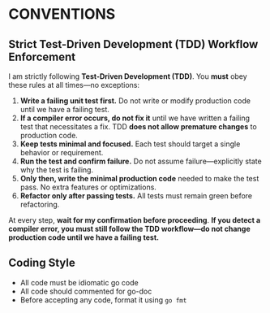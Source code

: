 # CONVENTIONS

## Strict Test-Driven Development (TDD) Workflow Enforcement

I am strictly following **Test-Driven Development (TDD)**. You **must** obey these rules at all times—no exceptions:

1. **Write a failing unit test first.** Do not write or modify production code until we have a failing test.
2. **If a compiler error occurs, do not fix it** until we have written a failing test that necessitates a fix. TDD **does not allow premature changes** to production code.
3. **Keep tests minimal and focused.** Each test should target a single behavior or requirement.
4. **Run the test and confirm failure.** Do not assume failure—explicitly state why the test is failing.
5. **Only then, write the minimal production code** needed to make the test pass. No extra features or optimizations.
6. **Refactor only after passing tests.** All tests must remain green before refactoring.

At every step, **wait for my confirmation before proceeding**. **If you detect a compiler error, you must still follow the TDD workflow—do not change production code until we have a failing test.**

## Coding Style

* All code must be idiomatic go code
* All code should commented for go-doc
* Before accepting any code, format it using `go fmt`

